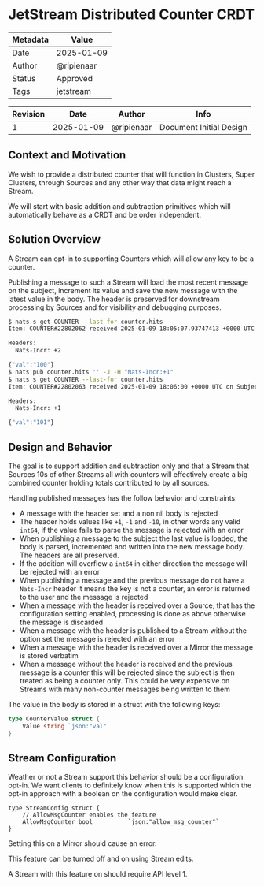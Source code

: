# JetStream Distributed Counter CRDT

| Metadata | Value      |
|----------|------------|
| Date     | 2025-01-09 |
| Author   | @ripienaar |
| Status   | Approved   |
| Tags     | jetstream  |

| Revision | Date       | Author     | Info                    |
|----------|------------|------------|-------------------------|
| 1        | 2025-01-09 | @ripienaar | Document Initial Design |

## Context and Motivation

We wish to provide a distributed counter that will function in Clusters, Super Clusters, through Sources and any other way that data might reach a Stream.

We will start with basic addition and subtraction primitives which will automatically behave as a CRDT and be order independent.

## Solution Overview

A Stream can opt-in to supporting Counters which will allow any key to be a counter.

Publishing a message to such a Stream will load the most recent message on the subject, increment its value and save 
the new message with the latest value in the body. The header is preserved for downstream processing by Sources and for 
visibility and debugging purposes.

```bash
$ nats s get COUNTER --last-for counter.hits
Item: COUNTER#22802062 received 2025-01-09 18:05:07.93747413 +0000 UTC on Subject counter.hits

Headers:
  Nats-Incr: +2

{"val":"100"}
$ nats pub counter.hits '' -J -H "Nats-Incr:+1"
$ nats s get COUNTER --last-for counter.hits
Item: COUNTER#22802063 received 2025-01-09 18:06:00 +0000 UTC on Subject counter.hits

Headers:
  Nats-Incr: +1

{"val":"101"}
```

## Design and Behavior

The goal is to support addition and subtraction only and that a Stream that Sources 10s of other Streams all with 
counters will effectively create a big combined counter holding totals contributed to by all sources.

Handling published messages has the follow behavior and constraints:

 * A message with the header set and a non nil body is rejected
 * The header holds values like `+1`, `-1` and `-10`, in other words any valid `int64`, if the value fails to parse 
   the message is rejected with an error
 * When publishing a message to the subject the last value is loaded, the body is parsed, incremented and written 
   into the new message body. The headers are all preserved.
 * If the addition will overflow a `int64` in either direction the message will be rejected with an error
 * When publishing a message and the previous message do not have a `Nats-Incr` header it means the key is not a 
   counter, an error is returned to the user and the message is rejected
 * When a message with the header is received over a Source, that has the configuration setting enabled, processing is 
   done as above otherwise the message is discarded
 * When a message with the header is published to a Stream without the option set the message is rejected with an error
 * When a message with the header is received over a Mirror the message is stored verbatim
 * When a message without the header is received and the previous message is a counter this will be rejected since 
   the subject is then treated as being a counter only. This could be very expensive on Streams with many 
   non-counter messages being written to them

The value in the body is stored in a struct with the following keys:

```go
type CounterValue struct {
	Value string `json:"val"`
}
```

## Stream Configuration

Weather or not a Stream support this behavior should be a configuration opt-in. We want clients to definitely know
when this is supported which the opt-in approach with a boolean on the configuration would make clear.

```golang
type StreamConfig struct {
	// AllowMsgCounter enables the feature
	AllowMsgCounter bool          `json:"allow_msg_counter"`
}
```

Setting this on a Mirror should cause an error.

This feature can be turned off and on using Stream edits.

A Stream with this feature on should require API level 1.
